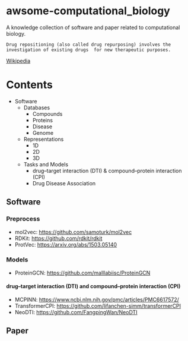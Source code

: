 # awsome-computational_biology

A knowledge collection of software and paper related to computational biology.

```
Drug repositioning (also called drug repurposing) involves the investigation of existing drugs  for new therapeutic purposes.  
```
[Wikipedia](https://en.wikipedia.org/wiki/Drug_repositioning)

# Contents

- Software
  - Databases
    - Compounds
    - Proteins
    - Disease
    - Genome
  - Representations
    - 1D
    - 2D
    - 3D
  - Tasks and Models
    - drug–target interaction (DTI) & compound–protein interaction (CPI)
    - Drug Disease Association


## Software

### Preprocess

- mol2vec: https://github.com/samoturk/mol2vec
- RDKit: https://github.com/rdkit/rdkit
- ProtVec: https://arxiv.org/abs/1503.05140

### Models

- ProteinGCN: https://github.com/malllabiisc/ProteinGCN

#### drug–target interaction (DTI) and compound–protein interaction (CPI)

- MCPINN: https://www.ncbi.nlm.nih.gov/pmc/articles/PMC6617572/
- TransformerCPI: https://github.com/lifanchen-simm/transformerCPI
- NeoDTI: https://github.com/FangpingWan/NeoDTI

## Paper
